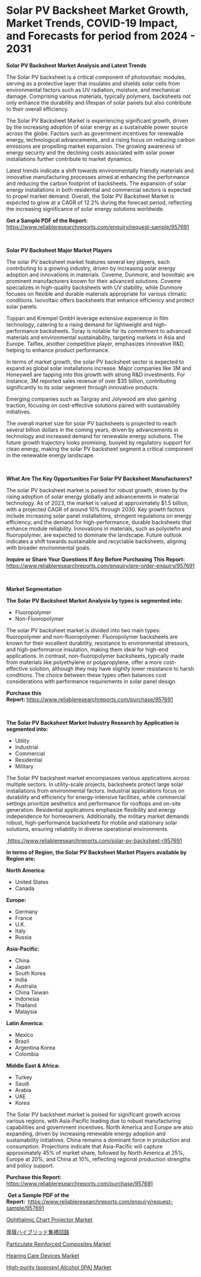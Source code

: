 <p><h1>Solar PV Backsheet Market Growth, Market Trends, COVID-19 Impact, and Forecasts for period from 2024 - 2031</h1></p><p><strong>Solar PV Backsheet Market Analysis and Latest Trends</strong></p>
<p><p>The Solar PV backsheet is a critical component of photovoltaic modules, serving as a protective layer that insulates and shields solar cells from environmental factors such as UV radiation, moisture, and mechanical damage. Comprising various materials, typically polymers, backsheets not only enhance the durability and lifespan of solar panels but also contribute to their overall efficiency. </p><p>The Solar PV Backsheet Market is experiencing significant growth, driven by the increasing adoption of solar energy as a sustainable power source across the globe. Factors such as government incentives for renewable energy, technological advancements, and a rising focus on reducing carbon emissions are propelling market expansion. The growing awareness of energy security and the declining costs associated with solar power installations further contribute to market dynamics.</p><p>Latest trends indicate a shift towards environmentally friendly materials and innovative manufacturing processes aimed at enhancing the performance and reducing the carbon footprint of backsheets. The expansion of solar energy installations in both residential and commercial sectors is expected to propel market demand. Overall, the Solar PV Backsheet Market is expected to grow at a CAGR of 12.2% during the forecast period, reflecting the increasing significance of solar energy solutions worldwide.</p></p>
<p><strong>Get a Sample PDF of the Report:&nbsp;</strong> <a href="https://www.reliableresearchreports.com/enquiry/request-sample/957691">https://www.reliableresearchreports.com/enquiry/request-sample/957691</a></p>
<p>&nbsp;</p>
<p><strong>Solar PV Backsheet Major Market Players</strong></p>
<p><p>The solar PV backsheet market features several key players, each contributing to a growing industry, driven by increasing solar energy adoption and innovations in materials. Coveme, Dunmore, and Isovoltaic are prominent manufacturers known for their advanced solutions. Coveme specializes in high-quality backsheets with UV stability, while Dunmore focuses on flexible and durable materials appropriate for various climatic conditions. Isovoltaic offers backsheets that enhance efficiency and protect solar panels.</p><p>Toppan and Krempel GmbH leverage extensive experience in film technology, catering to a rising demand for lightweight and high-performance backsheets. Toray is notable for its commitment to advanced materials and environmental sustainability, targeting markets in Asia and Europe. Taiflex, another competitive player, emphasizes innovative R&D, helping to enhance product performance.</p><p>In terms of market growth, the solar PV backsheet sector is expected to expand as global solar installations increase. Major companies like 3M and Honeywell are tapping into this growth with strong R&D investments. For instance, 3M reported sales revenue of over $35 billion, contributing significantly to its solar segment through innovative products.</p><p>Emerging companies such as Targray and Jolywood are also gaining traction, focusing on cost-effective solutions paired with sustainability initiatives. </p><p>The overall market size for solar PV backsheets is projected to reach several billion dollars in the coming years, driven by advancements in technology and increased demand for renewable energy solutions. The future growth trajectory looks promising, buoyed by regulatory support for clean energy, making the solar PV backsheet segment a critical component in the renewable energy landscape.</p></p>
<p>&nbsp;</p>
<p><strong>What Are The Key Opportunities For Solar PV Backsheet Manufacturers?</strong></p>
<p><p>The solar PV backsheet market is poised for robust growth, driven by the rising adoption of solar energy globally and advancements in material technology. As of 2023, the market is valued at approximately $1.5 billion, with a projected CAGR of around 10% through 2030. Key growth factors include increasing solar panel installations, stringent regulations on energy efficiency, and the demand for high-performance, durable backsheets that enhance module reliability. Innovations in materials, such as polyolefin and fluoropolymer, are expected to dominate the landscape. Future outlook indicates a shift towards sustainable and recyclable backsheets, aligning with broader environmental goals.</p></p>
<p><strong>Inquire or Share Your Questions If Any Before Purchasing This Report:</strong> <a href="https://www.reliableresearchreports.com/enquiry/pre-order-enquiry/957691">https://www.reliableresearchreports.com/enquiry/pre-order-enquiry/957691</a></p>
<p>&nbsp;</p>
<p><strong>Market Segmentation</strong></p>
<p><strong>The Solar PV Backsheet Market Analysis by types is segmented into:</strong></p>
<p><ul><li>Fluoropolymer</li><li>Non-Fluoropolymer</li></ul></p>
<p><p>The solar PV backsheet market is divided into two main types: fluoropolymer and non-fluoropolymer. Fluoropolymer backsheets are known for their excellent durability, resistance to environmental stressors, and high-performance insulation, making them ideal for high-end applications. In contrast, non-fluoropolymer backsheets, typically made from materials like polyethylene or polypropylene, offer a more cost-effective solution, although they may have slightly lower resistance to harsh conditions. The choice between these types often balances cost considerations with performance requirements in solar panel design.</p></p>
<p><strong>Purchase this Report:&nbsp;</strong><a href="https://www.reliableresearchreports.com/purchase/957691">https://www.reliableresearchreports.com/purchase/957691</a></p>
<p>&nbsp;</p>
<p><strong>The Solar PV Backsheet Market Industry Research by Application is segmented into:</strong></p>
<p><ul><li>Utility</li><li>Industrial</li><li>Commercial</li><li>Residential</li><li>Military</li></ul></p>
<p><p>The Solar PV backsheet market encompasses various applications across multiple sectors. In utility-scale projects, backsheets protect large solar installations from environmental factors. Industrial applications focus on durability and efficiency for energy-intensive facilities, while commercial settings prioritize aesthetics and performance for rooftops and on-site generation. Residential applications emphasize flexibility and energy independence for homeowners. Additionally, the military market demands robust, high-performance backsheets for mobile and stationary solar solutions, ensuring reliability in diverse operational environments.</p></p>
<p><a href="https://www.reliableresearchreports.com/solar-pv-backsheet-r957691">&nbsp;https://www.reliableresearchreports.com/solar-pv-backsheet-r957691</a></p>
<p><strong>In terms of Region, the Solar PV Backsheet Market Players available by Region are:</strong></p>
<p>
    <p> <strong> North America: </strong>
        <ul>
            <li>United States</li>
            <li>Canada</li>
        </ul>
        </p> 
    <p> <strong> Europe: </strong>
        <ul>
            <li>Germany</li>
            <li>France</li>
            <li>U.K.</li>
            <li>Italy</li>
            <li>Russia</li>
        </ul>
        </p> 
    <p> <strong> Asia-Pacific: </strong>
        <ul>
            <li>China</li>
            <li>Japan</li>
            <li>South Korea</li>
            <li>India</li>
            <li>Australia</li>
            <li>China Taiwan</li>
            <li>Indonesia</li>
            <li>Thailand</li>
            <li>Malaysia</li>
        </ul>
        </p> 
    <p> <strong> Latin America: </strong>
        <ul>
            <li>Mexico</li>
            <li>Brazil</li>
            <li>Argentina Korea</li>
            <li>Colombia</li>
        </ul>
        </p> 
    <p> <strong> Middle East & Africa: </strong>
        <ul>
            <li>Turkey</li>
            <li>Saudi</li>
            <li>Arabia</li>
            <li>UAE</li>
            <li>Korea</li>
        </ul>
    </p>
    </p>
<p><p>The Solar PV backsheet market is poised for significant growth across various regions, with Asia-Pacific leading due to robust manufacturing capabilities and government incentives. North America and Europe are also expanding, driven by increasing renewable energy adoption and sustainability initiatives. China remains a dominant force in production and consumption. Projections indicate that Asia-Pacific will capture approximately 45% of market share, followed by North America at 25%, Europe at 20%, and China at 10%, reflecting regional production strengths and policy support.</p></p>
<p><strong>Purchase this Report: </strong><a href="https://www.reliableresearchreports.com/purchase/957691">https://www.reliableresearchreports.com/purchase/957691</a></p>
<p>&nbsp;<strong>Get a Sample PDF of the Report:&nbsp;&nbsp;</strong><a href="https://www.reliableresearchreports.com/enquiry/request-sample/957691">https://www.reliableresearchreports.com/enquiry/request-sample/957691</a></p>
<p><strong></strong></p>
<p><p><a href="https://www.linkedin.com/pulse/unlocking-growth-potential-market-strategic-analysis-ophthalmic-auplc?trackingId=aW2k1YtlRgyTnqJ0%2B201eQ%3D%3D">Ophthalmic Chart Projector Market</a></p><p><a href="https://medium.com/@natkinneij6j/thick-film-hybrid-integrated-circuits-ae47e4a31477">厚膜ハイブリッド集積回路</a></p><p><a href="https://issuu.com/reportprime-2/docs/particulate-reinforced-composites-m_3acdd0131cfa87">Particulate Reinforced Composites Market</a></p><p><a href="https://github.com/DianaWilson796/Market-Research-Report-List-1/blob/main/hearing-care-devices-market.md">Hearing Care Devices Market</a></p><p><a href="https://github.com/LacThu1/Market-Research-Report-List-1/blob/main/high-purity-isopropyl-alcohol-ipa-market.md">High-purity Isopropyl Alcohol (IPA) Market</a></p></p>